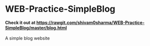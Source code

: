 # WEB-Practice-SimpleBlog

<strong> Check it out at https://rawgit.com/shivam0sharma/WEB-Practice-SimpleBlog/master/blog.html </strong>
<br>
<br>
A simple blog website
